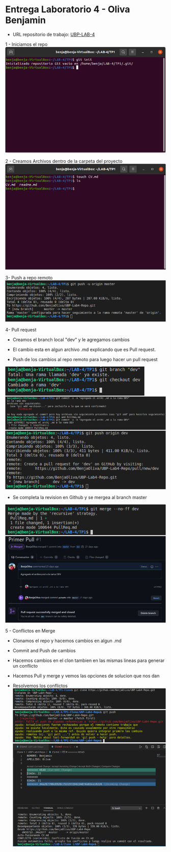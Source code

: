 # Entrega Laboratorio 4 - Oliva Benjamin

- URL repositorio de trabajo: [UBP-LAB-4](https://github.com/BenjaOliva/UBP-Lab4-Repo) 

1 - Iniciamos el repo
![](imagenes\Git-init.png)

2 - Creamos Archivos dentro de la carpeta del proyecto
![](imagenes\CV-README.png)

3- Push a repo remoto
![](imagenes\push.png)

4- Pull request

* Creamos el branch local "dev" y le agregamos cambios

* El cambio esta en algun archivo .md explicando que es Pull request.

* Push de los cambios al repo remoto para luego hacer un pull request

![](imagenes\branch-dev.png)
![](imagenes\commit-dev.png)
![](imagenes\pull-dev.png)

* Se completa la revision en Github y se mergea al branch master 

![](imagenes\merge-local.png)
![](imagenes\merge-exito.png)

5 - Conflictos en Merge

* Clonamos el repo y hacemos cambios en algun .md

* Commit and Push de cambios

* Hacemos cambios en el clon tambien en las mismas lineas para generar un conflicto

* Hacemos Pull y merge y vemos las opciones de solucion que nos dan

* Resolvemos los conflictos
![](imagenes\clon.png)
![](imagenes\conflicto.png)
![](imagenes\resolver.png)


